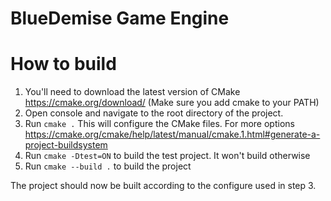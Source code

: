 # BlueDemise Game Engine

<a name="build"></a>
# How to build
1. You'll need to download the latest version of CMake https://cmake.org/download/
    (Make sure you add cmake to your PATH)
2. Open console and navigate to the root directory of the project.
3. Run `cmake .` This will configure the CMake files. For more options https://cmake.org/cmake/help/latest/manual/cmake.1.html#generate-a-project-buildsystem
4. Run `cmake -Dtest=ON` to build the test project. It won't build otherwise
5. Run `cmake --build .` to build the project

The project should now be built according to the configure used in step 3.